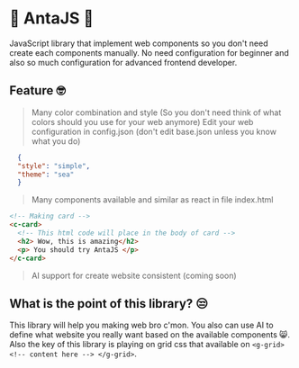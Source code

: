 # 🐉 AntaJS 🐉
JavaScript library that implement web components so you don't need create each components manually.
No need configuration for beginner and also so much configuration for advanced frontend developer.

## Feature 🤓
> Many color combination and style (So you don't need think of what colors should you use for your web anymore)
Edit your web configuration in config.json (don't edit base.json unless you know what you do)
```json
  {
  "style": "simple",
  "theme": "sea"
  }
```
> Many components available and similar as react
in file index.html
```html
<!-- Making card -->
<c-card>
  <!-- This html code will place in the body of card -->
  <h2> Wow, this is amazing</h2>
  <p> You should try AntaJS </p>
</c-card>
```
> AI support for create website consistent (coming soon)

## What is the point of this library? 😒
This library will help you making web bro c'mon. You also can use AI to define what website you really want based on the available components 😸.
Also the key of this library is playing on grid css that available on `<g-grid> <!-- content here --> </g-grid>`.
